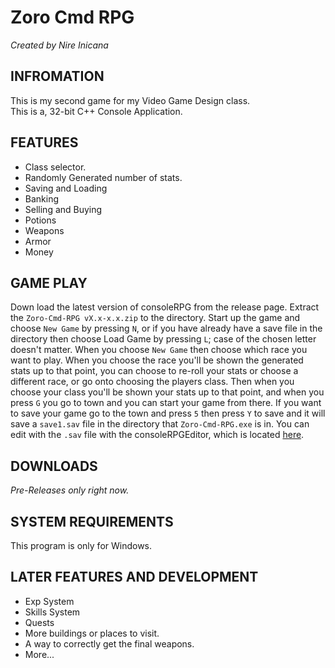 # Zoro Cmd RPG
*Created by Nire Inicana*   
   
## INFROMATION
This is my second game for my Video Game Design class.   
This is a, 32-bit C++ Console Application.   
   
## FEATURES
* Class selector.
* Randomly Generated number of stats.
* Saving and Loading
* Banking
* Selling and Buying
* Potions
* Weapons
* Armor
* Money
   
## GAME PLAY
Down load the latest version of consoleRPG from the release page. Extract the `Zoro-Cmd-RPG vX.x-x.x.zip` to the directory. Start up the game and choose `New Game` by pressing `N`, or if you have already have a save file in the directory then choose Load Game by pressing `L`; case of the chosen letter doesn't matter. When you choose `New Game` then choose which race you want to play. When you choose the race you'll be shown the generated stats up to that point, you can choose to re-roll your stats or choose a different race, or go onto choosing the players class. Then when you choose your class you'll be shown your stats up to that point, and when you press `G` you go to town and you can start your game from there. If you want to save your game go to the town and press `5` then press `Y` to save and it will save a `save1.sav` file in the directory that `Zoro-Cmd-RPG.exe` is in. You can edit with the `.sav` file with the consoleRPGEditor, which is located [here](http://github.com/thakyZ/Zoro-Cmd-RPG-Editor).   
   
## DOWNLOADS
*Pre-Releases only right now.*   
   
## SYSTEM REQUIREMENTS
This program is only for Windows.   

## LATER FEATURES AND DEVELOPMENT
* Exp System
* Skills System
* Quests
* More buildings or places to visit.
* A way to correctly get the final weapons.
* More...
